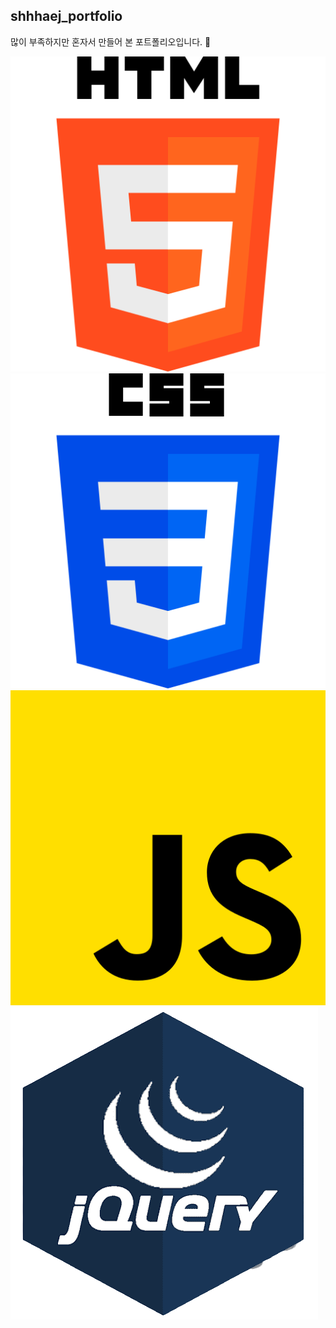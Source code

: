 ## shhhaej_portfolio

많이 부족하지만 혼자서 만들어 본 포트폴리오입니다. 🤗

![html_icon](./img/html_icon.png)
![css_icon](./img/css_icon.png)
![js_icon](./img/js_icon.png)
![jquery_icon](./img/jquery_icon.png)